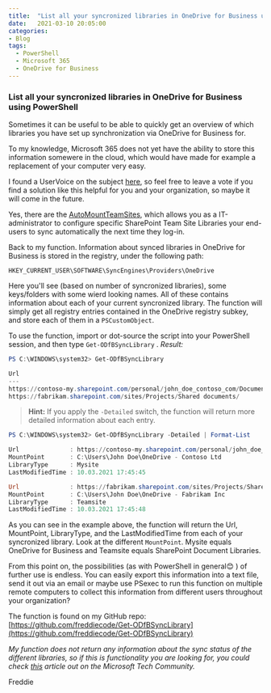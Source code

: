 ```yaml
---
title:  "List all your syncronized libraries in OneDrive for Business using PowerShell"
date:   2021-03-10 20:05:00
categories: 
- Blog
tags:
  - PowerShell
  - Microsoft 365
  - OneDrive for Business
---
```

### List all your syncronized libraries in OneDrive for Business using PowerShell

Sometimes it can be useful to be able to quickly get an overview of which libraries you have set up synchronization via OneDrive for Business for.

To my knowledge, Microsoft 365 does not yet have the ability to store this information somewere in the cloud, which would have made for example a replacement of your computer very easy. 

I found a UserVoice on the subject [here](https://onedrive.uservoice.com/forums/913522-onedrive-on-windows/suggestions/35131279-export-import-sharepoint-document-libraries-list-f), so feel free to leave a vote if you find a solution like this helpful for you and your organization, so maybe it will come in the future.

Yes, there are the [AutoMountTeamSites](https://docs.microsoft.com/en-us/onedrive/use-group-policy#configure-team-site-libraries-to-sync-automatically), which allows you as a IT-administrator to configure specific SharePoint Team Site Libraries your end-users to sync automatically the next time they log-in.

Back to my function. Information about synced libraries in OneDrive for Business is stored in the registry, under the following path:
````
HKEY_CURRENT_USER\SOFTWARE\SyncEngines\Providers\OneDrive
````
Here you'll see (based on number of syncronized libraries), some keys/folders with some wierd looking names. All of these contains information about each of your current syncronized library. The function will simply get all registry entries contained in the OneDrive registry subkey, and store each of them in a ````PSCustomObject````.

To use the function,  import or dot-source the script into your PowerShell session, and then type ````Get-ODfBSyncLibrary```` .
*Result:*
````powershell
PS C:\WINDOWS\system32> Get-ODfBSyncLibrary

Url
---
https://contoso-my.sharepoint.com/personal/john_doe_contoso_com/Documents/
https://fabrikam.sharepoint.com/sites/Projects/Shared documents/
````


>**Hint:** If you apply the ````-Detailed```` switch, the function will return more detailed information about each entry.

````powershell
PS C:\WINDOWS\system32> Get-ODfBSyncLibrary -Detailed | Format-List

Url              : https://contoso-my.sharepoint.com/personal/john_doe_contoso_com/Documents/
MountPoint       : C:\Users\John Doe\OneDrive - Contoso Ltd
LibraryType      : Mysite
LastModifiedTime : 10.03.2021 17:45:45

Url              : https://fabrikam.sharepoint.com/sites/Projects/Shared documents/
MountPoint       : C:\Users\John Doe\OneDrive - Fabrikam Inc
LibraryType      : Teamsite
LastModifiedTime : 10.03.2021 17:45:48
````

As you can see in the example above, the function will return the Url, MountPoint, LibraryType, and the LastModifiedTime from each of your syncronized library.
Look at the different ````MountPoint````. Mysite equals OneDrive for Business and Teamsite equals SharePoint Document Libraries.

From this point on, the possibilities (as with PowerShell in general:blush: ) of further use is endless. You can easily export this information into a text file, send it out via an email or maybe use PSexec to run this function on multiple remote computers to collect this information from different users throughout your organization?
 
 The function is found on my GitHub repo:  
 [https://github.com/freddiecode/Get-ODfBSyncLibrary](https://github.com/freddiecode/Get-ODfBSyncLibrary)



*My function does not return any information about the sync status of the different libraries, so if this is functionality you are looking for, you could check [this](https://techcommunity.microsoft.com/t5/onedrive-for-business/is-there-any-way-to-get-the-sync-status-using-powershell-script/m-p/699065) article out on the Microsoft Tech Community.*

Freddie







